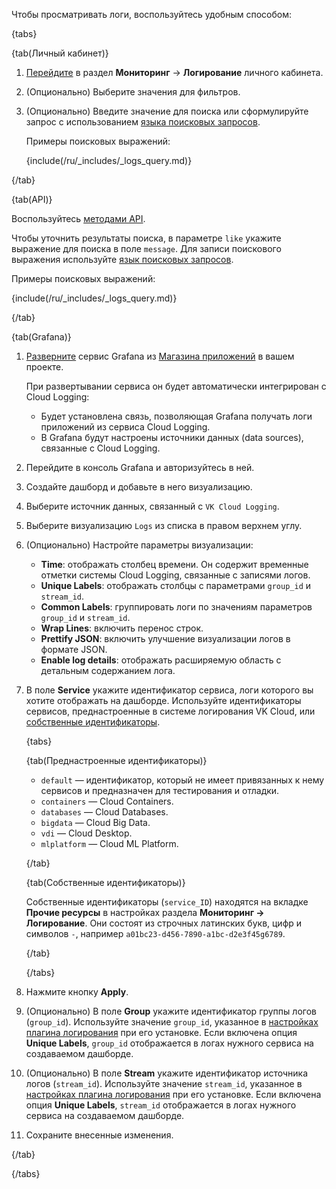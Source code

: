 Чтобы просматривать логи, воспользуйтесь удобным способом:

{tabs}

{tab(Личный кабинет)}

1. [Перейдите](https://msk.cloud.vk.com/app/services/monitoring/logging) в раздел **Мониторинг** → **Логирование** личного кабинета.
1. (Опционально) Выберите значения для фильтров.
1. (Опционально) Введите значение для поиска или сформулируйте запрос с использованием [языка поисковых запросов](../../concepts/search-tools).

    Примеры поисковых выражений:

      {include(/ru/_includes/_logs_query.md)}

{/tab}

{tab(API)}

Воспользуйтесь [методами API](/ru/tools-for-using-services/api/api-spec/logging).

Чтобы уточнить результаты поиска, в параметре `like` укажите выражение для поиска в поле `message`. Для записи поискового выражения используйте [язык поисковых запросов](../../concepts/search-tools).

Примеры поисковых выражений:

  {include(/ru/_includes/_logs_query.md)}

{/tab}

{tab(Grafana)}

1. [Разверните](/ru/applications-and-services/marketplace/initial-configuration/grafana-start) сервис Grafana из [Магазина приложений](https://msk.cloud.vk.com/app/services/marketplace) в вашем проекте.

    При развертывании сервиса он будет автоматически интегрирован с Cloud Logging:

      - Будет установлена связь, позволяющая Grafana получать логи приложений из сервиса Cloud Logging.
      - В Grafana будут настроены источники данных (data sources), связанные с Cloud Logging.

1. Перейдите в консоль Grafana и авторизуйтесь в ней.
1. Создайте дашборд и добавьте в него визуализацию.
1. Выберите источник данных, связанный с `VK Cloud Logging`.
1. Выберите визуализацию `Logs` из списка в правом верхнем углу.
1. (Опционально) Настройте параметры визуализации:

   - **Time**: отображать столбец времени. Он содержит временные отметки системы Cloud Logging, связанные с записями логов.
   - **Unique Labels**: отображать столбцы с параметрами `group_id` и `stream_id`.
   - **Common Labels**: группировать логи по значениям параметров `group_id` и `stream_id`.
   - **Wrap Lines**: включить перенос строк.
   - **Prettify JSON**: включить улучшение визуализации логов в формате JSON.
   - **Enable log details**: отображать расширяемую область с детальным содержанием лога.

1. В поле **Service** укажите идентификатор сервиса, логи которого вы хотите отображать на дашборде. Используйте идентификаторы сервисов, преднастроенные в системе логирования VK Cloud, или [собственные идентификаторы](../../concepts/logging-plugin#conf_parameters).

    {tabs}
    
    {tab(Преднастроенные идентификаторы)}
        
    - `default` — идентификатор, который не имеет привязанных к нему сервисов и предназначен для тестирования и отладки.
    - `containers` — Cloud Containers.
    - `databases` — Cloud Databases.
    - `bigdata` — Cloud Big Data.
    - `vdi` — Cloud Desktop.
    - `mlplatform` — Cloud ML Platform.

    {/tab}
    
    {tab(Собственные идентификаторы)}
    
    Собственные идентификаторы (`service_ID`) находятся на вкладке **Прочие ресурсы** в настройках раздела **Мониторинг → Логирование**. Они состоят из строчных латинских букв, цифр и символов `-`, например `a01bc23-d456-7890-a1bc-d2e3f45g6789`.

    {/tab}
    
    {/tabs}

1. Нажмите кнопку **Apply**.
1. (Опционально) В поле **Group** укажите идентификатор группы логов (`group_id`). Используйте значение `group_id`, указанное в [настройках плагина логирования](../../concepts/logging-plugin#conf_parameters) при его установке. Если включена опция **Unique Labels**, `group_id` отображается в логах нужного сервиса на создаваемом дашборде.
1. (Опционально) В поле **Stream** укажите идентификатор источника логов (`stream_id`). Используйте значение `stream_id`, указанное в [настройках плагина логирования](../../concepts/logging-plugin#conf_parameters) при его установке. Если включена опция **Unique Labels**, `stream_id` отображается в логах нужного сервиса на создаваемом дашборде.
1. Сохраните внесенные изменения.

{/tab}

{/tabs}
